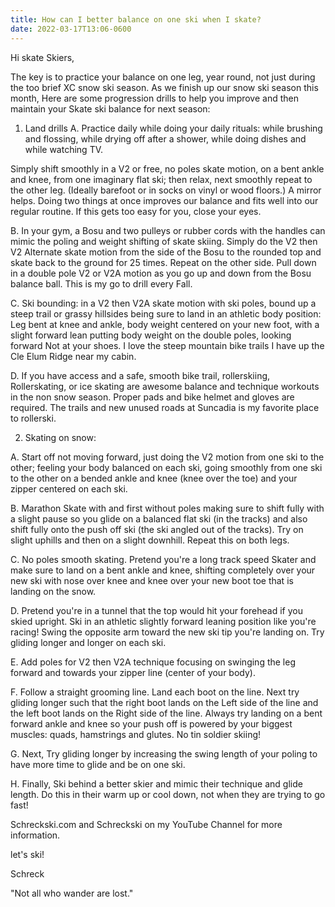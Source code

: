 ```yaml
---
title: How can I better balance on one ski when I skate?
date: 2022-03-17T13:06-0600
---
```

Hi skate Skiers,

The key is to practice your balance on one leg, year round, not just during the too brief XC snow ski season. As we finish up our snow ski season this month, Here are some progression drills to help you improve and then maintain your Skate ski balance for next season:

1. Land drills
A.  Practice daily while doing your daily rituals: while brushing and flossing,  while drying off after a shower,  while doing dishes and while watching TV.

Simply shift smoothly in a V2 or free, no poles skate motion, on a bent ankle and knee, from one imaginary flat ski; then relax, next smoothly repeat to the other leg. (Ideally barefoot or in socks on vinyl or wood floors.) A mirror helps. Doing two things at once improves our balance and fits well into our regular routine.
If this gets too easy for you, close your eyes.

B.  In your gym, a Bosu and two pulleys or rubber cords with the handles can mimic the poling and weight shifting of skate skiing. Simply do the V2 then V2 Alternate skate motion from the side of the Bosu to the rounded top and skate back to the ground for 25 times.  Repeat on the other side. Pull down in a double pole V2 or V2A motion as you go up and down from the Bosu balance ball. This is my go to drill every Fall.

C.  Ski bounding: in a V2 then V2A skate motion with ski poles, bound up a steep trail or grassy hillsides being sure to land in an athletic body position: Leg bent at knee and ankle, body weight centered on your new foot, with a slight forward lean putting body weight on the double poles, looking forward Not at your shoes. I love the steep mountain bike trails I have up the Cle Elum Ridge near my cabin.

D.  If you have access and a safe, smooth bike trail, rollerskiing, Rollerskating, or ice skating are awesome balance and technique workouts in the non snow season.  Proper pads and bike helmet and gloves are required.  The trails and new unused roads at Suncadia is my favorite place to rollerski. 

2. Skating on snow:

A. Start off not moving forward, just doing the V2 motion from one ski to the other; feeling your body balanced on each ski, going smoothly from one ski to the other on a bended ankle and knee (knee over the toe) and your zipper centered on each ski.

B. Marathon Skate with and first without poles making sure to shift fully with a slight pause so you glide on a balanced flat ski (in the tracks) and also shift fully onto the push off ski (the ski angled out of the tracks). Try on slight uphills and then on a slight downhill. Repeat this on both legs.

C. No poles smooth skating. Pretend you're a long track speed Skater and make sure to land on a bent ankle and knee, shifting completely over your new ski with nose over knee and knee over your new boot toe that is landing on the snow.

D. Pretend you're in a tunnel that the top would hit your forehead if you skied upright. Ski in an athletic slightly forward leaning position like you're racing!  Swing the opposite arm toward the new ski tip you're landing on. Try gliding longer and longer on each ski.

E. Add poles for V2 then V2A technique focusing on swinging the leg forward and towards your zipper line (center of your body). 

F.  Follow a straight grooming line. Land each boot on the line. Next try gliding longer such that the right boot lands on the Left side of the line and the left boot lands on the Right side of the line.  Always try landing on a bent forward ankle and knee so your push off is powered by your biggest muscles: quads, hamstrings and glutes. No tin soldier skiing!

G.  Next, Try gliding longer by increasing the swing length of your poling to have more time to glide and be on one ski.

H.  Finally, Ski behind a better skier and mimic their technique and glide length.  Do this in their warm up or cool down, not when they are trying to go fast!

Schreckski.com and Schreckski on my YouTube Channel for more information. 

let's ski!

Schreck

"Not all who wander
are lost."

